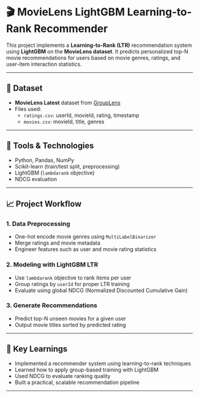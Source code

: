 # 🎬 MovieLens LightGBM Learning-to-Rank Recommender

This project implements a **Learning-to-Rank (LTR)** recommendation system using **LightGBM** on the **MovieLens dataset**. It predicts personalized top-N movie recommendations for users based on movie genres, ratings, and user-item interaction statistics.

---

## 📂 Dataset

- **MovieLens Latest** dataset from [GroupLens](https://grouplens.org/datasets/movielens/)
- Files used:
  - `ratings.csv`: userId, movieId, rating, timestamp
  - `movies.csv`: movieId, title, genres

---

## 🔧 Tools & Technologies

- Python, Pandas, NumPy
- Scikit-learn (train/test split, preprocessing)
- LightGBM (`lambdarank` objective)
- NDCG evaluation

---

## 📈 Project Workflow

### 1. **Data Preprocessing**
- One-hot encode movie genres using `MultiLabelBinarizer`
- Merge ratings and movie metadata
- Engineer features such as user and movie rating statistics

### 2. **Modeling with LightGBM LTR**
- Use `lambdarank` objective to rank items per user
- Group ratings by `userId` for proper LTR training
- Evaluate using global NDCG (Normalized Discounted Cumulative Gain)

### 3. **Generate Recommendations**
- Predict top-N unseen movies for a given user
- Output movie titles sorted by predicted rating

---

## 🧠 Key Learnings

- Implemented a recommender system using learning-to-rank techniques
- Learned how to apply group-based training with LightGBM
- Used NDCG to evaluate ranking quality
- Built a practical, scalable recommendation pipeline

---
